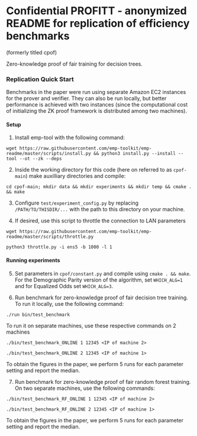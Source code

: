 # Confidential PROFITT - anonymized README for replication of efficiency benchmarks
(formerly titled cpof)

Zero-knowledge proof of fair training for decision trees.

### Replication Quick Start 
Benchmarks in the paper were run using separate Amazon EC2 instances for the prover and verifier. They can also be run locally, but better performance is achieved with two instances (since the computational cost of initializing the ZK proof framework is distributed among two machines).

#### Setup
1. Install emp-tool with the following command:
```
wget https://raw.githubusercontent.com/emp-toolkit/emp-readme/master/scripts/install.py && python3 install.py --install --tool --ot --zk --deps 
```

2. Inside the working directory for this code (here on referred to as `cpof-main`) make auxilliary directories and compile:
```
cd cpof-main; mkdir data && mkdir experiments && mkdir temp && cmake . && make
```

3. Configure `test/experiment_config.py` by replacing `/PATH/TO/THISDIR/...` with the path to this directory on your machine.

4. If desired, use this script to throttle the connection to LAN parameters
```
wget https://raw.githubusercontent.com/emp-toolkit/emp-readme/master/scripts/throttle.py

python3 throttle.py -i ens5 -b 1000 -l 1
```

#### Running experiments
5. Set parameters in `cpof/constant.py` and compile using `cmake . && make`. For the Demographic Parity version of the algorithm, set `WHICH_ALG=1` and for Equalized Odds set `WHICH_ALG=3`.

6. Run benchmark for zero-knowledge proof of fair decision tree training. To run it locally, use the following command:
```
./run bin/test_benchmark
```
To run it on separate machines, use these respective commands on 2 machines
```
./bin/test_benchmark_ONLINE 1 12345 <IP of machine 2>
```
```
./bin/test_benchmark_ONLINE 2 12345 <IP of machine 1>
```
To obtain the figures in the paper, we perform 5 runs for each parameter setting and report the median.


7. Run benchmark for  zero-knowledge proof of fair random forest training. On two separate machines, use the following commands:
```
./bin/test_benchmark_RF_ONLINE 1 12345 <IP of machine 2>
```
```
./bin/test_benchmark_RF_ONLINE 2 12345 <IP of machine 1>
```
To obtain the figures in the paper, we perform 5 runs for each parameter setting and report the median.
